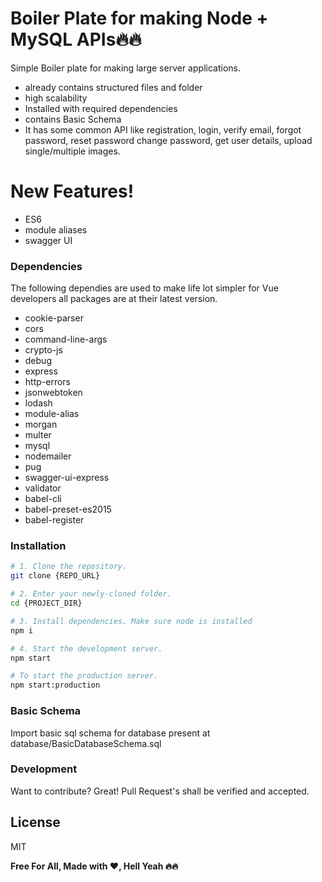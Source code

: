 # Boiler Plate for making Node + MySQL APIs🔥🔥

Simple Boiler plate for making large server applications.

- already contains structured files and folder
- high scalability
- Installed with required dependencies
- contains Basic Schema
- It has some common API like registration, login, verify email, forgot password, reset password change password, get user details, upload single/multiple images.

# New Features!

- ES6
- module aliases
- swagger UI

### Dependencies

The following dependies are used to make life lot simpler for Vue developers all packages are at their latest version.

- cookie-parser
- cors
- command-line-args
- crypto-js
- debug
- express
- http-errors
- jsonwebtoken
- lodash
- module-alias
- morgan
- multer
- mysql
- nodemailer
- pug
- swagger-ui-express
- validator
- babel-cli
- babel-preset-es2015
- babel-register

### Installation

```bash
# 1. Clone the repository.
git clone {REPO_URL}

# 2. Enter your newly-cloned folder.
cd {PROJECT_DIR}

# 3. Install dependencies. Make sure node is installed
npm i 

# 4. Start the development server.
npm start

# To start the production server.
npm start:production
```

### Basic Schema
Import basic sql schema for database present at database/BasicDatabaseSchema.sql

### Development

Want to contribute? Great! Pull Request's shall be verified and accepted.

## License

MIT

**Free For All, Made with ❤️, Hell Yeah 🔥🔥**